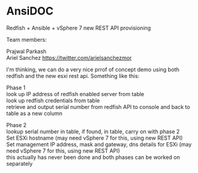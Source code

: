 # AnsiDOC

Redfish + Ansible + vSphere 7 new REST API provisioning

Team members:

Prajwal Parkash   
Ariel Sanchez https://twitter.com/arielsanchezmor  

I'm thinking, we can do a very nice prrof of concept demo using both redfish and the new esxi rest api. Something like this:

Phase 1  
look up IP address of redfish enabled server from table  
look up redfish credentials from table  
retrieve and output serial number from redfish API to console and back to table as a new column  

Phase 2  
lookup serial number in table, if found, in table, carry on with phase 2  
Set ESXi hostname (may need vSphere 7 for this, using new REST API)  
Set management IP address, mask and gateway, dns details for ESXi (may need vSphere 7 for this, using new REST API)  
this actually has never been done and both phases can be worked on separately  
